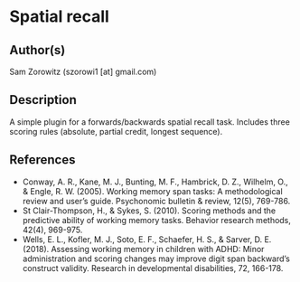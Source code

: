 # Spatial recall

## Author(s)

Sam Zorowitz (szorowi1 [at] gmail.com)

## Description

A simple plugin for a forwards/backwards spatial recall task. Includes three scoring rules (absolute, partial credit, longest sequence).

## References
- Conway, A. R., Kane, M. J., Bunting, M. F., Hambrick, D. Z., Wilhelm, O., & Engle, R. W. (2005). Working memory span tasks: A methodological review and user’s guide. Psychonomic bulletin & review, 12(5), 769-786.
- St Clair-Thompson, H., & Sykes, S. (2010). Scoring methods and the predictive ability of working memory tasks. Behavior research methods, 42(4), 969-975.
- Wells, E. L., Kofler, M. J., Soto, E. F., Schaefer, H. S., & Sarver, D. E. (2018). Assessing working memory in children with ADHD: Minor administration and scoring changes may improve digit span backward’s construct validity. Research in developmental disabilities, 72, 166-178.

